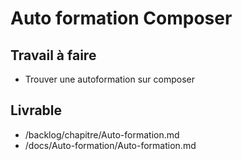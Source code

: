 # Auto formation Composer 

## Travail à faire

- Trouver une autoformation sur composer 

## Livrable
- /backlog/chapitre/Auto-formation.md
- /docs/Auto-formation/Auto-formation.md